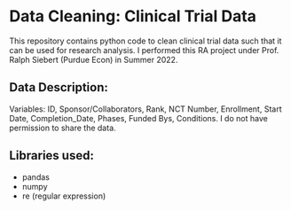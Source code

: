 # Data Cleaning: Clinical Trial Data
This repository contains python code to clean clinical trial data such that it can be used for research analysis. I performed this RA project under Prof. Ralph Siebert (Purdue Econ) in Summer 2022. 

## Data Description:
Variables: ID, Sponsor/Collaborators, Rank, NCT Number, Enrollment, Start Date, Completion_Date, Phases, Funded Bys, Conditions. I do not have permission to share the data.

## Libraries used:
- pandas
- numpy
- re (regular expression)
